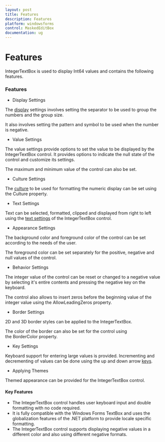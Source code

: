 ```yaml
---
layout: post
title: Features
description: Features
platform: windowsforms
control: MaskedEditBox
documentation: ug
---
```

# Features

IntegerTextBox is used to display Int64 values and contains the following features.

### Features

* Display Settings

The [display](http://help.syncfusion.com/ug_82/WindowsFormsUI_Tools/_DisplaySettings.html) settings involves setting the separator to be used to group the numbers and the group size.

It also involves setting the pattern and symbol to be used when the number is negative.

* Value Settings

The value settings provide options to set the value to be displayed by the IntegerTextBox control. It provides options to indicate the null state of the control and customize its settings.

The maximum and minimum value of the control can also be set.

* Culture Settings

The [culture](http://help.syncfusion.com/ug_82/WindowsFormsUI_Tools/CultureSettings.html) to be used for formatting the numeric display can be set using the Culture property.

* Text Settings

Text can be selected, formatted, clipped and displayed from right to left using the [text settings](http://help.syncfusion.com/ug_82/WindowsFormsUI_Tools/TextSettings5.html) of the IntegerTextBox control.

* Appearance Settings

The background color and foreground color of the control can be set according to the needs of the user.

The foreground color can be set separately for the positive, negative and null values of the control.

* Behavior Settings

The integer value of the control can be reset or changed to a negative value by selecting it's entire contents and pressing the negative key on the keyboard.

The control also allows to insert zeros before the beginning value of the integer value using the AllowLeadingZeros property.

* Border Settings

2D and 3D border styles can be applied to the IntegerTextBox.

The color of the border can also be set for the control using the BorderColor property.

* Key Settings

Keyboard support for entering large values is provided. Incrementing and decrementing of values can be done using the up and down arrow [keys](http://help.syncfusion.com/ug_82/WindowsFormsUI_Tools/KeySettings.html).

* Applying Themes

Themed appearance can be provided for the IntegerTextBox control.

#### Key Features

* The IntegerTextBox control handles user keyboard input and double formatting with no code required.
* It is fully compatible with the Windows Forms TextBox and uses the globalization features of the .NET platform to provide locale specific formatting.
* The IntegerTextBox control supports displaying negative values in a different color and also using different negative formats.